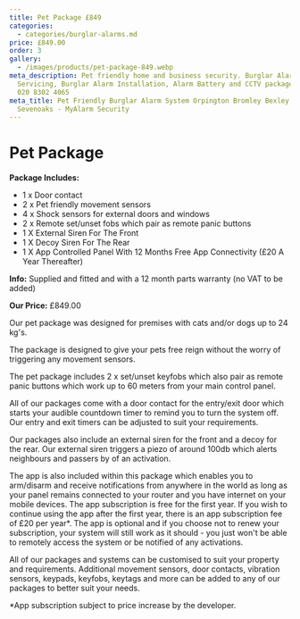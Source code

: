 ```yaml
---
title: Pet Package £849
categories:
  - categories/burglar-alarms.md
price: £849.00
order: 3
gallery:
  - /images/products/pet-package-849.webp
meta_description: Pet friendly home and business security. Burglar Alarm
  Servicing, Burglar Alarm Installation, Alarm Battery and CCTV packages. Call
  020 8302 4065
meta_title: Pet Friendly Burglar Alarm System Orpington Bromley Bexley Sidcup
  Sevenoaks - MyAlarm Security
---
```

# Pet Package

**Package Includes:**

- 1 x Door contact
- 2 x Pet friendly movement sensors
- 4 x Shock sensors for external doors and windows
- 2 x Remote set/unset fobs which pair as remote panic buttons
- 1 X External Siren For The Front
- 1 X Decoy Siren For The Rear
- 1 X App Controlled Panel With 12 Months Free App Connectivity (£20 A Year Thereafter)

**Info:** Supplied and fitted and with a 12 month parts warranty (no VAT to be added)

**Our Price:** £849.00


Our pet package was designed for premises with cats and/or dogs up to 24 kg\'s.

The package is designed to give your pets free reign without the worry of triggering any movement sensors.

The pet package includes 2 x set/unset keyfobs which also pair as remote panic buttons which work up to 60 meters from your main control panel.

All of our packages come with a door contact for the entry/exit door which starts your audible countdown timer to remind you to turn the system off. Our entry and exit timers can be adjusted to suit your requirements.

Our packages also include an external siren for the front and a decoy for the rear. Our external siren triggers a piezo of around 100db which alerts neighbours and passers by of an activation.

The app is also included within this package which enables you to arm/disarm and receive notifications from anywhere in the world as long as your panel remains connected to your router and you have internet on your mobile devices. The app subscription is free for the first year. If you wish to continue using the app after the first year, there is an app subscription fee of £20 per year*. The app is optional and if you choose not to renew your subscription, your system will still work as it should - you just won't be able to remotely access the system or be notified of any activations.

All of our packages and systems can be customised to suit your property and requirements. Additional movement sensors, door contacts, vibration sensors, keypads, keyfobs, keytags and more can be added to any of our packages to better suit your needs.

*App subscription subject to price increase by the developer.